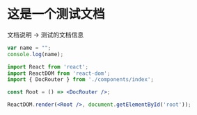 <!--
nav:
    title: 文档说明
title: 测试的文档信息
-->

# 这是一个测试文档

文档说明 -> 测试的文档信息

```js
var name = "";
console.log(name);
```

```jsx
import React from 'react';
import ReactDOM from 'react-dom';
import { DocRouter } from './components/index';

const Root = () => <DocRouter />;

ReactDOM.render(<Root />, document.getElementById('root'));
```
